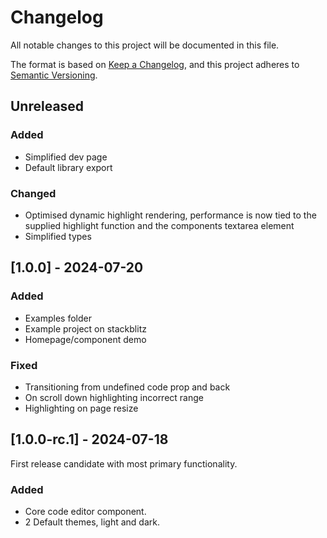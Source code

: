 # Changelog

All notable changes to this project will be documented in this file.

The format is based on [Keep a Changelog](https://keepachangelog.com/en/1.0.0/),
and this project adheres to [Semantic Versioning](https://semver.org/spec/v2.0.0.html).

## Unreleased

### Added

- Simplified dev page
- Default library export

### Changed

- Optimised dynamic highlight rendering, performance is now tied to the supplied highlight function and the components textarea element
- Simplified types

## [1.0.0] - 2024-07-20

### Added

- Examples folder
- Example project on stackblitz
- Homepage/component demo

### Fixed

- Transitioning from undefined code prop and back
- On scroll down highlighting incorrect range
- Highlighting on page resize

## [1.0.0-rc.1] - 2024-07-18

First release candidate with most primary functionality.

### Added

- Core code editor component.
- 2 Default themes, light and dark.

